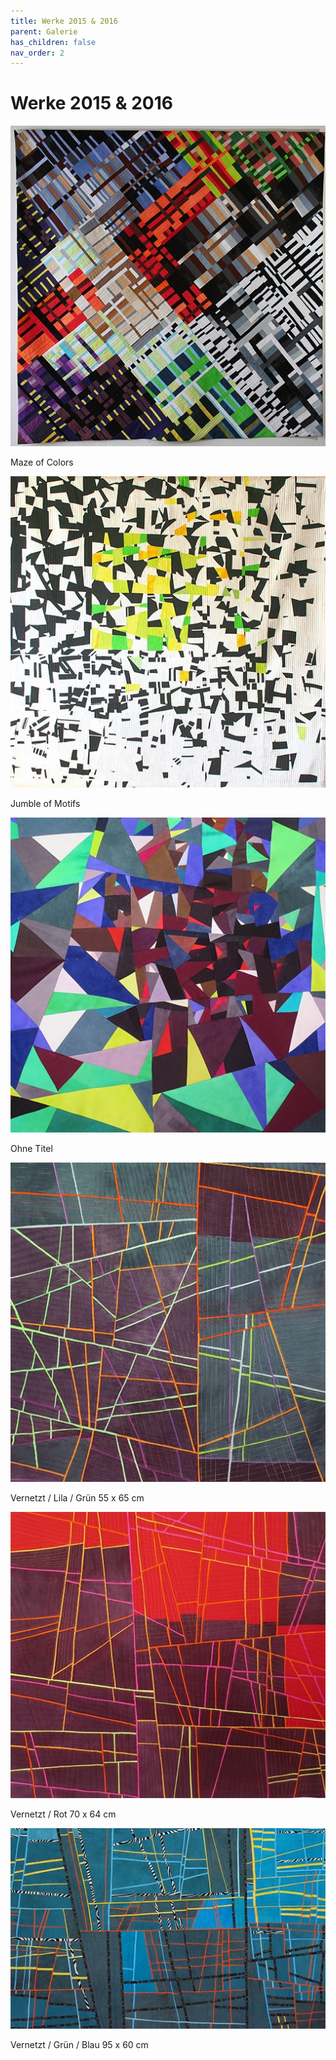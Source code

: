 ```yaml
---
title: Werke 2015 & 2016
parent: Galerie
has_children: false
nav_order: 2
---
```


# Werke 2015 & 2016

<img src="images/works-2015-2016/1-maze-of-colors.jpg" loading="lazy" alt="" width="512">

Maze of Colors

<img src="images/works-2015-2016/2-jumble-of-motifs.jpg" loading="lazy" alt="" width="512">

Jumble of Motifs

<img src="images/works-2015-2016/3.jpg" loading="lazy" alt="" width="512">

Ohne Titel

<img src="images/works-2015-2016/4-vernetzt-lila-gruen.jpg" loading="lazy" alt="" width="512">

Vernetzt / Lila / Grün 55 x 65 cm

<img src="images/works-2015-2016/5-vernetzt-rot.jpg" loading="lazy" alt="" width="512">

Vernetzt / Rot 70 x 64 cm

<img src="images/works-2015-2016/6-vernetzt-gruen-blau.jpg" loading="lazy" alt="" width="512">

Vernetzt / Grün / Blau 95 x 60 cm